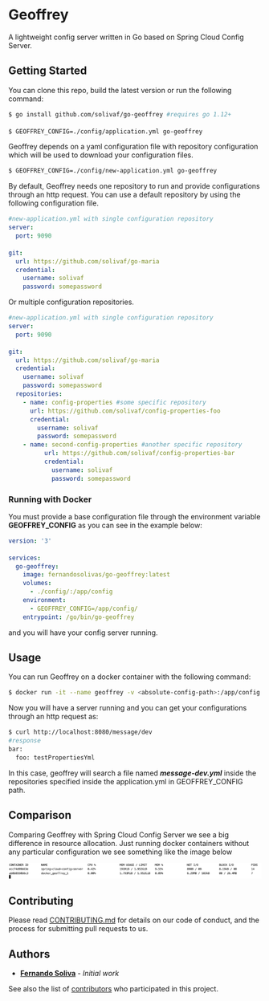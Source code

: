 # Geoffrey
A lightweight config server written in Go based on Spring Cloud Config Server. 

## Getting Started
You can clone this repo, build the latest version or run the following command:

```bash
$ go install github.com/solivaf/go-geoffrey #requires go 1.12+

$ GEOFFREY_CONFIG=./config/application.yml go-geoffrey
```

Geoffrey depends on a yaml configuration file with repository configuration which will be used to download
your configuration files. 
```bash
$ GEOFFREY_CONFIG=./config/new-application.yml go-geoffrey
```

By default, Geoffrey needs one repository to run and provide configurations through an http request. You can use a default
repository by using the following configuration file.

```yaml
#new-application.yml with single configuration repository 
server:
  port: 9090

git:
  url: https://github.com/solivaf/go-maria
  credential:
    username: solivaf
    password: somepassword
```

Or multiple configuration repositories. 

```yaml
#new-application.yml with single configuration repository
server:
  port: 9090

git:
  url: https://github.com/solivaf/go-maria
  credential:
    username: solivaf
    password: somepassword
  repositories:
    - name: config-properties #some specific repository
      url: https://github.com/solivaf/config-properties-foo
      credential:
        username: solivaf
        password: somepassword
    - name: second-config-properties #another specific repository
          url: https://github.com/solivaf/config-properties-bar
          credential:
            username: solivaf
            password: somepassword
```

### Running with Docker

You must provide a base configuration file through the environment variable **GEOFFREY_CONFIG** as you can see in the 
example below:

```yaml
version: '3'

services:
  go-geoffrey:
    image: fernandosolivas/go-geoffrey:latest
    volumes:
      - ./config/:/app/config
    environment:
      - GEOFFREY_CONFIG=/app/config/
    entrypoint: /go/bin/go-geoffrey
```
and you will have your config server running.

## Usage
You can run Geoffrey on a docker container with the following command:

```bash
$ docker run -it --name geoffrey -v <absolute-config-path>:/app/config -e GEOFFREY_CONFIG=/app/config/ fernandosolivas/go-geoffrey:latest /go/bin/go-geoffrey
```

Now you will have a server running and you can get your configurations through an http request as:

```bash
$ curl http://localhost:8080/message/dev
#response
bar:
  foo: testPropertiesYml
```

In this case, geoffrey will search a file named ***message-dev.yml*** inside the repositories specified inside the application.yml
in GEOFFREY_CONFIG path.

## Comparison

Comparing Geoffrey with Spring Cloud Config Server we see a big difference in resource allocation. Just running docker
containers without any particular configuration we see something like the image below

![vs spring cloud](images/stats.png)

## Contributing

Please read [CONTRIBUTING.md](https://gist.github.com/solivaf/20f1873a92f0a0c7376f0a92537658a6) for details on our code of conduct, and the process for submitting pull requests to us.

## Authors

* **[Fernando Soliva](https://github.com/solivaf)** - *Initial work*

See also the list of [contributors](https://github.com/solivaf/go-geoffrey/contributors) who participated in this project.
